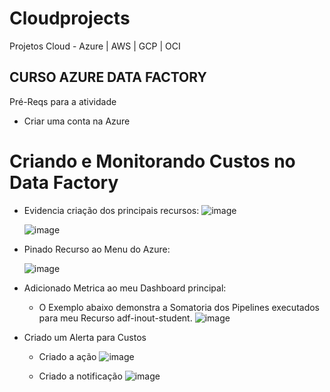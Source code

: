 # Cloudprojects
Projetos Cloud - Azure | AWS | GCP | OCI

## CURSO AZURE DATA FACTORY ##
Pré-Reqs para a atividade
  - Criar uma conta na Azure

# Criando e Monitorando Custos no Data Factory #

- Evidencia criação dos principais recursos:
  ![image](https://github.com/user-attachments/assets/07416f45-0e1a-4d6c-9477-f3557d20df69)

  ![image](https://github.com/user-attachments/assets/f6600096-44d7-4982-907b-cdde014ef4de)
  
- Pinado Recurso ao Menu do Azure:
  
  ![image](https://github.com/user-attachments/assets/735a951a-5243-4039-92c0-409d0e6f2dda)

- Adicionado Metrica ao meu Dashboard principal:
  - O Exemplo abaixo demonstra a Somatoria dos Pipelines executados para meu Recurso adf-inout-student.
   ![image](https://github.com/user-attachments/assets/c4f5eb19-e33b-4c87-b42d-ad494df9f115)

- Criado um Alerta para Custos
  - Criado a ação
    ![image](https://github.com/user-attachments/assets/8fd693e5-830e-48e3-8086-bbcb8644a4cc)

  - Criado a notificação
    ![image](https://github.com/user-attachments/assets/11ad1359-e2f3-447f-9cfd-bb6663148227)







  


